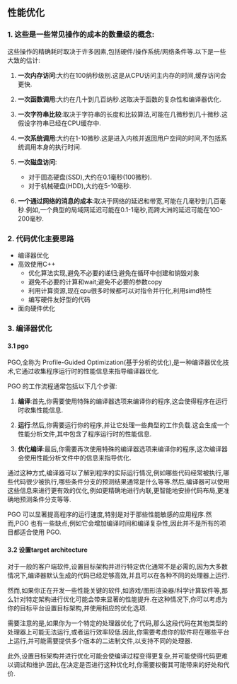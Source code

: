 ## 性能优化

### 1. 这些是一些常见操作的成本的数量级的概念:

这些操作的精确耗时取决于许多因素,包括硬件/操作系统/网络条件等.以下是一些大致的估计:

1. **一次内存访问**:大约在100纳秒级别.这是从CPU访问主内存的时间,缓存访问会更快.

2. **一次函数调用**:大约在几十到几百纳秒.这取决于函数的复杂性和编译器优化.

3. **一次字符串比较**:取决于字符串的长度和比较算法,可能在几微秒到几十微秒.这假设字符串已经在CPU缓存中.

4. **一次系统调用**:大约在1-10微秒.这是进入内核并返回用户空间的时间,不包括系统调用本身的执行时间.

5. **一次磁盘访问**:
   - 对于固态硬盘(SSD),大约在0.1毫秒(100微秒).
   - 对于机械硬盘(HDD),大约在5-10毫秒.

6. **一个通过网络的消息的成本**:取决于网络的延迟和带宽,可能在几毫秒到几百毫秒.例如,一个典型的局域网延迟可能在0.1-1毫秒,而跨大洲的延迟可能在100-200毫秒.


### 2. 代码优化主要思路
* 编译器优化
* 高效使用C++
  * 优化算法实现,避免不必要的递归;避免在循环中创建和销毁对象
  * 避免不必要的计算和wait;避免不必要的参数copy
  * 利用计算资源,现在cpu很多时候都可以对指令并行化,利用simd特性
  * 编写硬件友好型的代码
* 面向硬件优化

### 3. 编译器优化
#### 3.1 pgo
PGO,全称为 Profile-Guided Optimization(基于分析的优化),是一种编译器优化技术,它通过收集程序运行时的性能信息来指导编译器优化.

PGO 的工作流程通常包括以下几个步骤:

1. **编译**:首先,你需要使用特殊的编译器选项来编译你的程序,这会使得程序在运行时收集性能信息.

2. **运行**:然后,你需要运行你的程序,并让它处理一些典型的工作负载.这会生成一个性能分析文件,其中包含了程序运行时的性能信息.

3. **优化编译**:最后,你需要再次使用特殊的编译器选项来编译你的程序,这次编译器会使用性能分析文件中的信息来指导优化.

通过这种方式,编译器可以了解到程序的实际运行情况,例如哪些代码经常被执行,哪些代码很少被执行,哪些条件分支的预测结果通常是什么等等.然后,编译器可以使用这些信息来进行更有效的优化,例如更精确地进行内联,更智能地安排代码布局,更准确地预测条件分支等等.

PGO 可以显著提高程序的运行速度,特别是对于那些性能敏感的应用程序.然而,PGO 也有一些缺点,例如它会增加编译时间和编译复杂性,因此并不是所有的项目都适合使用 PGO.

#### 3.2 设置target architecture
对于一般的客户端软件,设置目标架构并进行特定优化通常不是必需的,因为大多数情况下,编译器默认生成的代码已经足够高效,并且可以在各种不同的处理器上运行.

然而,如果你正在开发一些性能关键的软件,如游戏/图形渲染器/科学计算软件等,那么针对特定架构进行优化可能会带来显著的性能提升.在这种情况下,你可以考虑为你的目标平台设置目标架构,并使用相应的优化选项.

需要注意的是,如果你为一个特定的处理器优化了代码,那么这段代码在其他类型的处理器上可能无法运行,或者运行效率较低.因此,你需要考虑你的软件将在哪些平台上运行,并可能需要提供多个版本的二进制文件,以支持不同的处理器.

此外,设置目标架构并进行优化可能会使编译过程变得更复杂,并可能使得代码更难以调试和维护.因此,在决定是否进行这种优化时,你需要权衡其可能带来的好处和代价.


